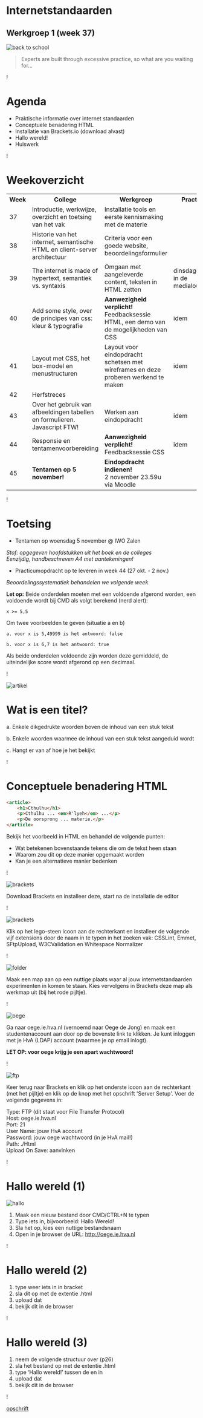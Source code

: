 # Internetstandaarden
## Werkgroep 1 (week 37)

![back to school](DeathtoStock_Wired5.jpg)
> Experts are built through excessive practice, so what are you waiting for…

!

# Agenda

- Praktische informatie over internet standaarden
- Conceptuele benadering HTML
- Installatie van Brackets.io (download alvast)
- Hallo wereld!
- Huiswerk

!

# Weekoverzicht

<table class="vakoverzicht">
  <tr>
    <th>Week</th>
    <th>College</th>
    <th>Werkgroep</th>
    <th>Practicum</th>
  </tr>
  <tr>
    <td>37</td>
    <td>Introductie, werkwijze, overzicht en toetsing van het vak</td>
    <td>Installatie tools en eerste kennismaking met de materie</td>
    <td class="empty" rowspan="2"></td>
  </tr>
  <tr>
    <td>38</td>
    <td>Historie van het internet, semantische HTML en client-server architectuur</td>
    <td>Criteria voor een goede website, beoordelingsformulier</td>
  </tr>
  <tr>
    <td>39</td>
    <td>The internet is made of hypertext, semantiek vs. syntaxis</td>
    <td>Omgaan met aangeleverde content, teksten in HTML zetten</td>
    <td>dinsdagochtend in de medialounge</td>
  </tr>
  <tr>
    <td>40</td>
    <td>Add some style, over de principes van css: kleur &amp; typografie</td>
    <td><strong>Aanwezigheid verplicht!</strong> Feedbacksessie HTML, een demo van de mogelijkheden van CSS</td>
    <td>idem</td>
  </tr>
  <tr>
    <td>41</td>
    <td>Layout met CSS, het box-model en menustructuren</td>
    <td>Layout voor eindopdracht schetsen met wireframes en deze proberen werkend te maken</td>
    <td>idem</td>
  </tr>
  <tr class="empty">
    <td>42</td>
    <td colspan="3">Herfstreces</td>
  </tr>
  <tr>
    <td>43</td>
    <td>Over het gebruik van afbeeldingen tabellen en formulieren. Javascript FTW!</td>
    <td>Werken aan eindopdracht</td>
    <td>idem</td>
  </tr>
  <tr>
    <td>44</td>
    <td>Responsie en tentamenvoorbereiding</td>
    <td><strong>Aanwezigheid verplicht!</strong> Feedbacksessie CSS</td>
    <td>idem</td>
  </tr>
  <tr>
    <td>45</td>
    <td><strong>Tentamen op 5 november!</strong></td>
    <td><strong>Eindopdracht indienen!</strong><br/>2 november 23.59u via Moodle</td>
  </tr>
</table>

!

# Toetsing
- Tentamen op woensdag 5 november @ IWO Zalen

_Stof: opgegeven hoofdstukken uit het boek en de colleges<br/>
Eenzijdig, handbeschreven A4 met aantekeningen!_

- Practicumopdracht op te leveren in week 44 (27 okt. - 2 nov.)

_Beoordelingssystematiek behandelen we volgende week_

**Let op:** Beide onderdelen moeten met een voldoende afgerond worden, een voldoende wordt bij CMD als volgt berekend (nerd alert):

    x >= 5,5

Om twee voorbeelden te geven (situatie a en b)

    a. voor x is 5,49999 is het antwoord: false

    b. voor x is 6,7 is het antwoord: true

Als beide onderdelen voldoende zijn worden deze gemiddeld, de uiteindelijke score wordt afgerond op een decimaal.

!

![artikel](alinea.png)
# Wat is een titel?


a.  Enkele dikgedrukte woorden boven de inhoud van een stuk tekst

b.  Enkele woorden waarmee de inhoud van een stuk tekst aangeduid wordt

c.  Hangt er van af hoe je het bekijkt

!

# Conceptuele benadering HTML
```HTML
<article>
    <h1>Cthulhu</h1>
    <p>Cthulhu ... <em>R'lyeh</em> ...</p>
    <p>De oorsprong ... materie.</p>
</article>
```
Bekijk het voorbeeld in HTML en behandel de volgende punten:

- Wat betekenen bovenstaande tekens die om de tekst heen staan
- Waarom zou dit op deze manier opgemaakt worden
- Kan je een alternatieve manier bedenken

!

![brackets](brackets.png)

Download Brackets en installeer deze, start na de installatie de editor

!

![brackets](plugins.png)

Klik op het lego-steen icoon aan de rechterkant en installeer de volgende vijf extensions door de naam in te typen in het zoeken vak: CSSLint, Emmet, SFtpUpload, W3CValidation en Whitespace Normalizer

!

![folder](folder.png)

Maak een map aan op een nuttige plaats waar al jouw internetstandaarden experimenten in komen te staan. Kies vervolgens in Brackets deze map als werkmap uit (bij het rode pijltje).

!

![oege](oege.png)

Ga naar oege.ie.hva.nl (vernoemd naar Oege de Jong) en maak een studentenaccount aan door op de bovenste link te klikken. Je kunt inloggen met je HvA (LDAP) account (waarmee je op email inlogt).

<strong>LET OP: voor oege krijg je een apart wachtwoord!</strong>

!

![ftp](ftp.png)

Keer terug naar Brackets en klik op het onderste icoon aan de rechterkant (met het pijltje) en klik op de knop met het opschrift 'Server Setup'. Voer de volgende gegevens in:

Type: FTP (dit staat voor File Transfer Protocol)<br/>
Host: oege.ie.hva.nl<br/>
Port: 21<br/>
User Name: jouw HvA account<br/>
Password: jouw oege wachtwoord (in je HvA mail!)<br/>
Path: ./Html<br/>
Upload On Save: aanvinken

!


# Hallo wereld (1)
![hallo](helloWorld.png)

1. Maak een nieuw bestand door CMD/CTRL+N te typen
2. Type iets in, bijvoorbeeld: Hallo Wereld!
3. Sla het op, kies een nuttige bestandsnaam
3. Open in je browser de URL: http://oege.ie.hva.nl

!

# Hallo wereld (2)

1. type weer iets in in bracket
2. sla dit op met de extentie .html
3. upload dat
4. bekijk dit in de browser

! 

# Hallo wereld (3)

1. neem de volgende structuur over (p26)
2. sla het bestand op met de extentie .html
3. type ‘Hallo wereld!’ tussen de <body> en </body> in
4. upload dat
5. bekijk dit in de browser

!


[opschrift](http://www.link.com "beschrijving")

